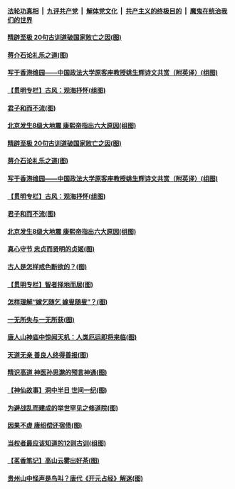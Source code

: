 

####  [法轮功真相](../../../../basic/blob/master/README.md?t=07110602) &nbsp;|&nbsp; [九评共产党](../../../../9ping.md/blob/master/README.md?t=07110602) &nbsp;|&nbsp; [解体党文化](../../../../jtdwh.md/blob/master/README.md?t=07110602)  &nbsp;|&nbsp; [共产主义的终极目的](../../../../gczydzjmd.md/blob/master/README.md?t=07110602) &nbsp;|&nbsp; [魔鬼在统治我们的世界](../../../../mgztzwmdsj.md/blob/master/README.md?t=07110602) 

#### [精辟至极 20句古训道破国家败亡之因(图)](../pages/p7/939087.md?t=07110602) 

#### [蒋介石论礼乐之道(图)](../pages/p7/903929.md?t=07110602) 

#### [写于香港维园——中国政法大学原客座教授姚生辉诗文共赏（附英译）(组图)](../pages/p7/938935.md?t=07110602) 

#### [【贯明专栏】古风：观海抒怀(组图)](../pages/p7/939160.md?t=07110602) 

#### [君子和而不流(图)](../pages/p7/938661.md?t=07110602) 

#### [北京发生8级大地震 康熙帝指出六大原因(组图)](../pages/p7/939083.md?t=07110602) 

#### [精辟至极 20句古训道破国家败亡之因(图)](../pages/p7/939087.md?t=07110602) 

#### [蒋介石论礼乐之道(图)](../pages/p7/903929.md?t=07110602) 

#### [写于香港维园——中国政法大学原客座教授姚生辉诗文共赏（附英译）(组图)](../pages/p7/938935.md?t=07110602) 

#### [【贯明专栏】古风：观海抒怀(组图)](../pages/p7/939160.md?t=07110602) 

#### [君子和而不流(图)](../pages/p7/938661.md?t=07110602) 

#### [北京发生8级大地震 康熙帝指出六大原因(组图)](../pages/p7/939083.md?t=07110602) 

#### [真心守节 忠贞而贤明的贞姬(图)](../pages/p7/938969.md?t=07110602) 

#### [古人是怎样戒色断欲的？(图)](../pages/p7/939115.md?t=07110602) 

#### [【贯明专栏】智者择地而居(图)](../pages/p7/938962.md?t=07110602) 

#### [怎样理解“嫁乞随乞 嫁叟随叟”？(图)](../pages/p7/938660.md?t=07110602) 

#### [一无所失与一无所获(图)](../pages/p7/938964.md?t=07110602) 

#### [唐人山神庙中惊闻天机：人类厄运即将来临(图)](../pages/p7/938830.md?t=07110602) 

#### [天道无亲 善良人终得善报(图)](../pages/p7/938657.md?t=07110602) 

#### [精识高道 神医孙思邈的预言神通(图)](../pages/p7/938855.md?t=07110602) 

#### [【神仙故事】洞中半日 世间一纪(图)](../pages/p7/938663.md?t=07110602) 

#### [为避战乱而建成的举世罕见之修道院(图)](../pages/p7/938715.md?t=07110602) 

#### [因果不虚 唐绍偿还宿债(图)](../pages/p7/938656.md?t=07110602) 

#### [当权者最应该知道的12则古训(组图)](../pages/p7/938581.md?t=07110602) 

#### [【茗香笔记】高山云雾出好茶(图)](../pages/p7/938345.md?t=07110602) 

#### [贵州山中怪声是鸟叫？唐代《开元占经》解迷(图)](../pages/p7/938669.md?t=07110602) 

